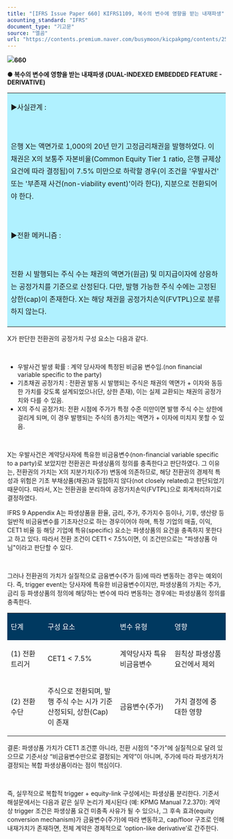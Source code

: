 ```yaml
---
title: "[IFRS Issue Paper 660] KIFRS1109, 복수의 변수에 영향을 받는 내재파생"
acounting_standard: "IFRS"
document_type: "기고문"
source: "엘곰"
url: "https://contents.premium.naver.com/busymoon/kicpakpmg/contents/250509205800040zu"
---
```

![](https://n2.news.naver.com/l.gif?type=content)**660**

**● 복수의 변수에 영향을 받는 내재파생 (DUAL-INDEXED EMBEDDED FEATURE - DERIVATIVE)**

<table style=""><tbody><tr><td colspan="3" rowspan="1" style="width: 100.0%; height: 129.0px;  background-color: #b0f1ff;"><div><p style="line-height:1.8;"><span style="">▶사실관계 :</span></p></div><div><p style="line-height:1.8;"><span style="">​</span></p></div><div><p style="line-height:1.8;"><span style="">은행 X는 액면가로 1,000의 20년 만기 고정금리채권을 발행하였다. 이 채권은 X의 보통주 자본비율(Common Equity Tier 1 ratio, 은행 규제상 요건에 따라 결정됨)이 7.5% 미만으로 하락할 경우(이 조건을 '우발사건' 또는 '부존재 사건(non-viability event)'이라 한다), 지분으로 전환되어야 한다.</span></p></div><div><p style="line-height:1.8;"><span style="">​</span></p></div><div><p style="line-height:1.8;"><span style="">▶전환 메커니즘 :</span></p></div><div><p style="line-height:1.8;"><span style="">​</span></p></div><div><p style="line-height:1.8;"><span style="">전환 시 발행되는 주식 수는 채권의 액면가(원금) 및 미지급이자에 상응하는 공정가치를 기준으로 산정된다. 다만, 발행 가능한 주식 수에는 고정된 상한(cap)이 존재한다. X는 해당 채권을 공정가치손익(FVTPL)으로 분류하지 않는다.</span></p></div></td></tr></tbody></table>

X가 판단한 전환권의 공정가치 구성 요소는 다음과 같다.

​

- 우발사건 발생 확률 : 계약 당사자에 특정된 비금융 변수임.(non financial variable specific to the party)
- 기초채권 공정가치 : 전환권 발동 시 발행되는 주식은 채권의 액면가 + 이자와 동등한 가치를 갖도록 설계되었으나(단, 상한 존재), 이는 실제 교환되는 채권의 공정가치와 다를 수 있음.
- X의 주식 공정가치: 전환 시점에 주가가 특정 수준 미만이면 발행 주식 수는 상한에 걸리게 되며, 이 경우 발행되는 주식의 총가치는 액면가 + 이자에 미치지 못할 수 있음.

​

X는 우발사건은 계약당사자에 특유한 비금융변수(non-financial variable specific to a party)로 보았지만 전환권은 파생상품의 정의를 충족한다고 판단하였다. 그 이유는, 전환권의 가치는 X의 지분가치(주가) 변동에 의존하므로, 해당 전환권의 경제적 특성과 위험은 기초 부채상품(채권)과 밀접하지 않다(not closely related)고 판단되었기 때문이다. 따라서, X는 전환권을 분리하여 공정가치손익(FVTPL)으로 회계처리하기로 결정하였다.

IFRS 9 Appendix A는 파생상품을 환율, 금리, 주가, 주가지수 등이나, 기후, 생산량 등 일반적 비금융변수를 기초자산으로 하는 경우이어야 하며, 특정 기업의 매출, 이익, CET1 비율 등 해당 기업에 특유(specific) 요소는 파생상품의 요건을 충족하지 못한다고 하고 있다. 따라서 전환 조건이 CET1 < 7.5%이면, 이 조건만으로는 "파생상품 아님"이라고 판단할 수 있다.

​

그러나 전환권의 가치가 실질적으로 금융변수(주가 등)에 따라 변동하는 경우는 예외이다. 즉, trigger event는 당사자에 특유한 비금융변수이지만, 파생상품의 가치는 주가, 금리 등 파생상품의 정의에 해당하는 변수에 따라 변동하는 경우에는 파생상품의 정의를 충족한다.

<table style=""><tbody><tr><td colspan="1" rowspan="1" style="width: 16.91%; height: 40.0px;  background-color: #003960;"><div><p style=""><span style="color:#ffffff;">단계</span></p></div></td><td colspan="1" rowspan="1" style="width: 33.09%; height: 40.0px;  background-color: #003960;"><div><p style=""><span style="color:#ffffff;">구성 요소</span></p></div></td><td colspan="1" rowspan="1" style="width: 25.0%; height: 40.0px;  background-color: #003960;"><div><p style=""><span style="color:#ffffff;">변수 유형</span></p></div></td><td colspan="1" rowspan="1" style="width: 25.0%; height: 40.0px;  background-color: #003960;"><div><p style=""><span style="color:#ffffff;">영향</span></p></div></td></tr><tr><td colspan="1" rowspan="1" style="width: 16.91%; height: 40.0px;  "><div><p style=""><span style="">(1) 전환 트리거</span></p></div></td><td colspan="1" rowspan="1" style="width: 33.09%; height: 40.0px;  "><div><p style=""><span style="">CET1 &lt; 7.5%</span></p></div></td><td colspan="1" rowspan="1" style="width: 25.0%; height: 40.0px;  "><div><p style=""><span style="">계약당사자 특유 비금융변수</span></p></div></td><td colspan="1" rowspan="1" style="width: 25.0%; height: 40.0px;  "><div><p style=""><span style="">원칙상 파생상품 요건에서 제외</span></p></div></td></tr><tr><td colspan="1" rowspan="1" style="width: 16.91%; height: 40.0px;  "><div><p style=""><span style="">(2) 전환 수단</span></p></div></td><td colspan="1" rowspan="1" style="width: 33.09%; height: 40.0px;  "><div><p style=""><span style="">주식으로 전환되며, 발행 주식 수는 시가 기준 산정되되, 상한(Cap)이 존재</span></p></div></td><td colspan="1" rowspan="1" style="width: 25.0%; height: 40.0px;  "><div><p style=""><span style="">금융변수(주가)</span></p></div></td><td colspan="1" rowspan="1" style="width: 25.0%; height: 40.0px;  "><div><p style=""><span style="">가치 결정에 중대한 영향</span></p></div></td></tr></tbody></table>

결론: 파생상품 가치가 CET1 조건뿐 아니라, 전환 시점의 "주가"에 실질적으로 달려 있으므로 기준서상 “비금융변수만으로 결정되는 계약”이 아니며, 주가에 따라 파생가치가 결정되는 복합 파생상품이라는 점이 핵심이다.

​

즉, 실무적으로 복합적 trigger + equity-link 구성에서는 파생상품 분리한다. 기준서 해설문에서는 다음과 같은 실무 논리가 제시된다 (예: KPMG Manual 7.2.370): 계약상 trigger 조건은 파생상품 요건 미충족 사유가 될 수 있으나, 그 후속 효과(equity conversion mechanism)가 금융변수(주가)에 따라 변동하고, cap/floor 구조로 인해 내재가치가 존재하면, 전체 계약은 경제적으로 ‘option-like derivative’로 간주한다.